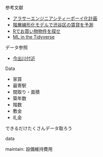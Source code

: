参考文献
+ [アラサーエンジニアシティーボーイ化計画](https://note.mu/hanaori/n/n0a51b7351909)
+ [階層線形化モデルで渋谷区の賃貸を予測](https://note.mu/hanaori/n/na2e41f1d3b49)
+ [Rでお買い物物件を探せ](https://speakerdeck.com/morishita/rdeomai-ide-wu-jian-wotan-se)
+ [ML in the Tidyverse](https://www.datacamp.com/courses/machine-learning-in-the-tidyverse)

データ参照

+ [今出川付近](https://unilife.co.jp/search/range/lat:35.03017044/lon:135.76075745/dis:1.5)

Data

+ 家賃
+ 最寄駅
+ 間取り・面積
+ 築年数
+ 階数
+ 敷金
+ 礼金


できるだけたくさんデータ取ろう


data

maintain: 設備維持費用
